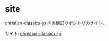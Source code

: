 # site

christian-classics-jp 内の翻訳リポジトリのサイト。

サイト: [christian-classics-jp](https://christian-classics-jp.github.io/site/)
